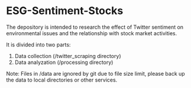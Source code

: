# ESG-Sentiment-Stocks

The depository is intended to research the effect of Twitter sentiment on environmental issues and the relationship with stock market activities.

It is divided into two parts:
1. Data collection (/twitter_scraping directory)
2. Data analyzation (/processing directory)

Note: Files in /data are ignored by git due to file size limit, please back up the data to local directories or other services.
